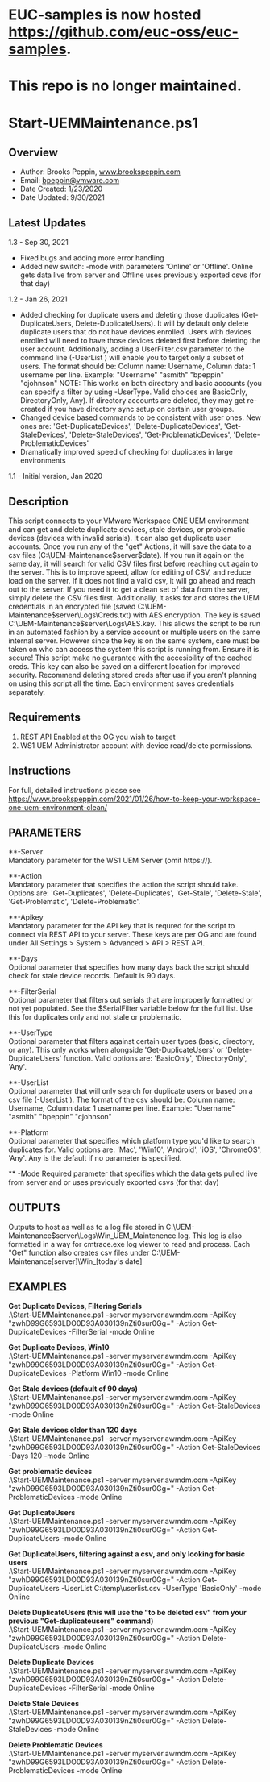 # EUC-samples is now hosted https://github.com/euc-oss/euc-samples.
# This repo is no longer maintained.

# Start-UEMMaintenance.ps1

## Overview

* Author: Brooks Peppin, www.brookspeppin.com
* Email: bpeppin@vmware.com
* Date Created: 1/23/2020
* Date Updated: 9/30/2021


## Latest Updates
1.3 - Sep 30, 2021
- Fixed bugs and adding more error handling
- Added new switch: -mode with parameters 'Online' or 'Offline'. Online gets data live from server and Offline uses previously exported csvs (for that day)


1.2 - Jan 26, 2021
- Added checking for duplicate users and deleting those duplicates (Get-DuplicateUsers, Delete-DuplicateUsers). It will by default only delete duplicate users that do not have devices enrolled. Users with devices enrolled will need to have those devices
	deleted first before deleting the user account. Additionally, adding a UserFilter.csv parameter to the command line (-UserList <path to csv>) will enable you to target only a subset of users. The format should be:
	Column name: Username, Column data: 1 username per line. Example:
	"Username"
	"asmith"
	"bpeppin"
	"cjohnson"
	NOTE: This works on both directory and basic accounts (you can specify a filter by using -UserType. Valid choices are BasicOnly, DirectoryOnly, Any). If directory accounts are deleted, they may get re-created if you have directory sync setup on certain user groups. 
- Changed device based commands to be consistent with user ones. New ones are:
		'Get-DuplicateDevices', 'Delete-DuplicateDevices', 'Get-StaleDevices', 'Delete-StaleDevices', 'Get-ProblematicDevices', 'Delete-ProblematicDevices'
- Dramatically improved speed of checking for duplicates in large environments


1.1 - Initial version, Jan 2020

## Description
This script connects to your VMware Workspace ONE UEM environment and can get and delete duplicate devices, stale devices, or problematic devices (devices with invalid serials). It can also get duplicate user accounts. Once you run any of the "get" Actions, it will save the data to a csv files (C:\UEM-Maintenance\$server\$date). If you run it again on the same day, it will search for valid CSV files first before reaching out again to the server. This is to improve speed, allow for editing of CSV, and reduce load on the server. If it does not find a valid csv, it will go ahead and reach out to the server. If you need it to get a clean set of data from the server, simply delete the CSV files first. Additionally, it asks for and stores the UEM credentials in an encrypted file (saved C:\UEM-Maintenance\$server\Logs\Creds.txt) with AES encryption. The key is saved C:\UEM-Maintenance\$server\Logs\AES.key. This allows the script to be run in an automated fashion by a service account or  multiple users on the same internal server. However since the key is on the same system, care must be taken on who can access the system this script is running from. Ensure it is secure! This script make no guarantee with the accesibility of the cached creds. This key can also be saved on a different location for improved security.  Recommend deleting stored creds after use if you aren't planning on using this script all the time. Each environment saves credentials separately.

## Requirements
1. REST API Enabled at the OG you wish to target
2. WS1 UEM Administrator account with device read/delete permissions. 

## Instructions

 For full, detailed instructions please see https://www.brookspeppin.com/2021/01/26/how-to-keep-your-workspace-one-uem-environment-clean/
 
## PARAMETERS
**-Server  
Mandatory parameter for the WS1 UEM Server (omit https://). 

**-Action  
Mandatory parameter that specifies the action the script should take. Options are: 'Get-Duplicates', 'Delete-Duplicates', 'Get-Stale', 'Delete-Stale', 'Get-Problematic', 'Delete-Problematic'. 

**-Apikey  
Mandatory parameter for the API key that is requred for the script to connect via REST API to your server. These keys are per OG and are found under All Settings > System > Advanced > API > REST API.

**-Days  
Optional parameter that specifies how many days back the script should check for stale device records. Default is 90 days.  

**-FilterSerial  
Optional parameter that filters out serials that are improperly formatted or not yet populated. See the $SerialFilter variable below for the full list. Use this for duplicates only and not stale or problematic.

**-UserType  
Optional parameter that filters against certain user types (basic, directory, or any). This only works when alongside 'Get-DuplicateUsers' or 'Delete-DuplicateUsers' function. Valid options are: 'BasicOnly', 'DirectoryOnly', 'Any'.

**-UserList  
Optional parameter that will only search for duplicate users or based on a csv file (-UserList <path to csv>). The format of the csv should be:
	Column name: Username, Column data: 1 username per line. Example:
	"Username"
	"asmith"
	"bpeppin"
	"cjohnson"

**-Platform  
	Optional parameter that specifies which platform type you'd like to search duplicates for. Valid options are: 'Mac', 'Win10', 'Android', 'iOS', 'ChromeOS', 'Any'. Any is the default if no parameter is specified. 

** -Mode
	Required parameter that specifies which the data gets pulled live from server and or uses previously exported csvs (for that day)

## OUTPUTS
  Outputs to host as well as to a log file stored in C:\UEM-Maintenance\$server\Logs\Win_UEM_Maintenence.log. This log is also formatted in a way for cmtrace.exe log viewer to read and process. Each "Get" function also creates csv files under C:\UEM-Maintenance\[server]\Win_[today's date]
  
  ## EXAMPLES
  
**Get Duplicate Devices, Filtering Serials**  
.\Start-UEMMaintenance.ps1 -server myserver.awmdm.com -ApiKey "zwhD99G6593LDO0D93A030139nZti0sur0Gg=" -Action Get-DuplicateDevices -FilterSerial -mode Online

**Get Duplicate Devices, Win10**  
.\Start-UEMMaintenance.ps1 -server myserver.awmdm.com -ApiKey "zwhD99G6593LDO0D93A030139nZti0sur0Gg=" -Action Get-DuplicateDevices -Platform Win10 -mode Online

**Get Stale devices (default of 90 days)**  
.\Start-UEMMaintenance.ps1 -server myserver.awmdm.com -ApiKey "zwhD99G6593LDO0D93A030139nZti0sur0Gg=" -Action Get-StaleDevices -mode Online

**Get Stale devices older than 120 days**  
.\Start-UEMMaintenance.ps1 -server myserver.awmdm.com -ApiKey "zwhD99G6593LDO0D93A030139nZti0sur0Gg=" -Action Get-StaleDevices -Days 120 -mode Online

**Get problematic devices**  
.\Start-UEMMaintenance.ps1 -server myserver.awmdm.com -ApiKey "zwhD99G6593LDO0D93A030139nZti0sur0Gg=" -Action Get-ProblematicDevices -mode Online

**Get DuplicateUsers**  
.\Start-UEMMaintenance.ps1 -server myserver.awmdm.com -ApiKey "zwhD99G6593LDO0D93A030139nZti0sur0Gg=" -Action Get-DuplicateUsers -mode Online

**Get DuplicateUsers, filtering against a csv, and only looking for basic users**  
.\Start-UEMMaintenance.ps1 -server myserver.awmdm.com -ApiKey "zwhD99G6593LDO0D93A030139nZti0sur0Gg=" -Action Get-DuplicateUsers -UserList C:\temp\userlist.csv -UserType 'BasicOnly' -mode Online

**Delete DuplicateUsers (this will use the "to be deleted csv" from your previous "Get-duplicateusers" command)**  
.\Start-UEMMaintenance.ps1 -server myserver.awmdm.com -ApiKey "zwhD99G6593LDO0D93A030139nZti0sur0Gg=" -Action Delete-DuplicateUsers -mode Online

**Delete Duplicate Devices**  
.\Start-UEMMaintenance.ps1 -server myserver.awmdm.com -ApiKey "zwhD99G6593LDO0D93A030139nZti0sur0Gg="  -Action Delete-DuplicateDevices -FilterSerial -mode Online

**Delete Stale Devices**  
.\Start-UEMMaintenance.ps1 -server myserver.awmdm.com -ApiKey "zwhD99G6593LDO0D93A030139nZti0sur0Gg="  -Action Delete-StaleDevices -mode Online

**Delete Problematic Devices**  
.\Start-UEMMaintenance.ps1 -server myserver.awmdm.com -ApiKey "zwhD99G6593LDO0D93A030139nZti0sur0Gg="  -Action Delete-ProblematicDevices -mode Online